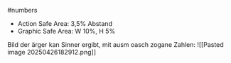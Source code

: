 #numbers


- Action Safe Area: 3,5% Abstand
- Graphic Safe Area: W 10%, H 5%

Bild der ärger kan Sinner ergibt, mit ausm oasch zogane Zahlen:
![[Pasted image 20250426182912.png]]